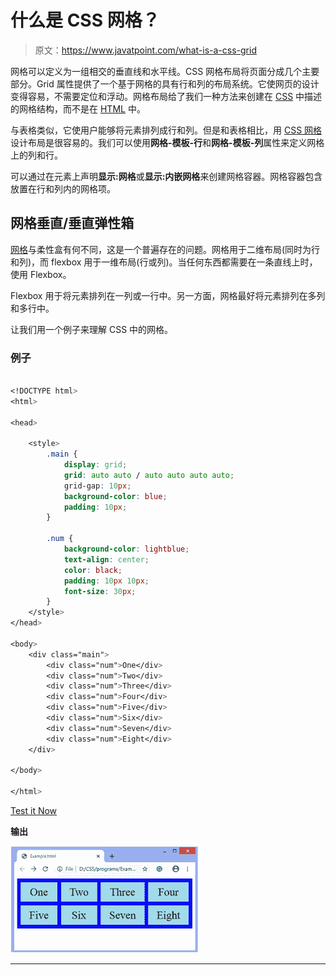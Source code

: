 # 什么是 CSS 网格？

> 原文：<https://www.javatpoint.com/what-is-a-css-grid>

网格可以定义为一组相交的垂直线和水平线。CSS 网格布局将页面分成几个主要部分。Grid 属性提供了一个基于网格的具有行和列的布局系统。它使网页的设计变得容易，不需要定位和浮动。网格布局给了我们一种方法来创建在 [CSS](https://www.javatpoint.com/css-tutorial) 中描述的网格结构，而不是在 [HTML](https://www.javatpoint.com/html-tutorial) 中。

与表格类似，它使用户能够将元素排列成行和列。但是和表格相比，用 [CSS 网格](https://www.javatpoint.com/css-grid)设计布局是很容易的。我们可以使用**网格-模板-行**和**网格-模板-列**属性来定义网格上的列和行。

可以通过在元素上声明**显示:网格**或**显示:内嵌网格**来创建网格容器。网格容器包含放置在行和列内的网格项。

## 网格垂直/垂直弹性箱

[网格](https://www.javatpoint.com/how-to-use-the-css-grid)与柔性盒有何不同，这是一个普遍存在的问题。网格用于二维布局(同时为行和列)，而 flexbox 用于一维布局(行或列)。当任何东西都需要在一条直线上时，使用 Flexbox。

Flexbox 用于将元素排列在一列或一行中。另一方面，网格最好将元素排列在多列和多行中。

让我们用一个例子来理解 CSS 中的网格。

### 例子

```css

<!DOCTYPE html> 
<html> 

<head> 

    <style> 
        .main { 
            display: grid; 
            grid: auto auto / auto auto auto auto; 
            grid-gap: 10px; 
            background-color: blue; 
            padding: 10px; 
        } 

        .num { 
            background-color: lightblue; 
            text-align: center; 
            color: black;
            padding: 10px 10px; 
            font-size: 30px; 
        } 
    </style> 
</head> 

<body>   
    <div class="main"> 
        <div class="num">One</div> 
        <div class="num">Two</div> 
        <div class="num">Three</div> 	
        <div class="num">Four</div> 
        <div class="num">Five</div> 
        <div class="num">Six</div> 
        <div class="num">Seven</div> 
        <div class="num">Eight</div> 
    </div> 

</body> 

</html> 

```

[Test it Now](https://www.javatpoint.com/oprweb/test.jsp?filename=what-is-a-css-grid1)

**输出**

![What is a CSS grid](img/45334125e51725ab556c3cb057aa2c36.png)

* * *